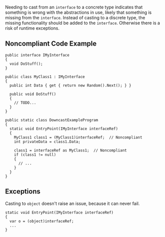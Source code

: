 
Needing to cast from an `interface` to a concrete type indicates that something is wrong with the abstractions in use, likely that something is missing from the `interface`. Instead of casting to a discrete type, the missing functionality should be added to the `interface`. Otherwise there is a risk of runtime exceptions.

## Noncompliant Code Example


    public interface IMyInterface
    {
      void DoStuff();
    }
    
    public class MyClass1 : IMyInterface
    {
      public int Data { get { return new Random().Next(); } }
    
      public void DoStuff()
      {
        // TODO...
      }
    }
    
    public static class DowncastExampleProgram
    {
      static void EntryPoint(IMyInterface interfaceRef)
      {
        MyClass1 class1 = (MyClass1)interfaceRef;  // Noncompliant
        int privateData = class1.Data;
    
        class1 = interfaceRef as MyClass1;  // Noncompliant
        if (class1 != null)
        {
          // ...
        }
      }
    }


## Exceptions

Casting to `object` doesn't raise an issue, because it can never fail.


    static void EntryPoint(IMyInterface interfaceRef)
    {
      var o = (object)interfaceRef;
      ...
    }

